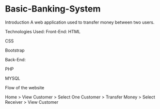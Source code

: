 # Basic-Banking-System

Introduction
A web application used to transfer money between two users.

Technologies Used:
Front-End:
HTML

CSS

Bootstrap

Back-End:

PHP

MYSQL

Flow of the website

Home > View Customer > Select One Customer > Transfer Money > Select Receiver > View Customer
